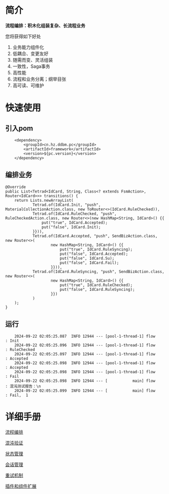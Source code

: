 # 简介

**流程编排：积木化组装复杂、长流程业务**

您将获得如下好处

1. 业务能力组件化
2. 低耦合、变更友好
3. 随需而变、灵活组装
4. 一致性，Saga事务
5. 高性能
6. 流程和业务分离；纲举目张
7. 高可读、可维护

# 快速使用

## 引入pom

        <dependency>
            <groupId>cn.hz.ddbm.pc</groupId>
            <artifactId>framework</artifactId>
            <version>${pc.version}</version>
        </dependency>

## 编排业务

    @Override
    public List<Tetrad<IdCard, String, Class<? extends FsmAction>, Router<IdCard>>> transitions() {
        return Lists.newArrayList(
                Tetrad.of(IdCard.Init, "push", MaterialCollectionAction.class, new ToRouter<>(IdCard.RuleChecked)),
                Tetrad.of(IdCard.RuleChecked, "push", RuleCheckedAction.class, new Router<>(new HashMap<String, IdCard>() {{
                    put("true", IdCard.Accepted);
                    put("false", IdCard.Init);
                }})),
                Tetrad.of(IdCard.Accepted, "push", SendBizAction.class, new Router<>(
                        new HashMap<String, IdCard>() {{
                            put("true", IdCard.RuleSyncing);
                            put("false", IdCard.Accepted);
                            put("false", IdCard.Su);
                            put("false", IdCard.Fail);
                        }})),
                Tetrad.of(IdCard.RuleSyncing, "push", SendBizAction.class, new Router<>(
                        new HashMap<String, IdCard>() {{
                            put("true", IdCard.RuleChecked);
                            put("false", IdCard.RuleSyncing);
                        }})
                )
        );
    }

## 运行

        2024-09-22 02:05:25.087  INFO 12944 --- [pool-1-thread-1] flow                                     : Init
        2024-09-22 02:05:25.096  INFO 12944 --- [pool-1-thread-1] flow                                     : RuleChecked
        2024-09-22 02:05:25.097  INFO 12944 --- [pool-1-thread-1] flow                                     : Accepted
        2024-09-22 02:05:25.098  INFO 12944 --- [pool-1-thread-1] flow                                     : Accepted
        2024-09-22 02:05:25.098  INFO 12944 --- [pool-1-thread-1] flow                                     : Fail
        2024-09-22 02:05:25.098  INFO 12944 --- [           main] flow                                     : 混沌测试报告：\n
        2024-09-22 02:05:25.099  INFO 12944 --- [           main] flow                                     : Fail,	1

## 

# 详细手册

[流程编排](doc/saga模式.md) 

[混沌验证](doc/混沌验证.md)

[状态管理](doc/状态管理.md)

[会话管理](doc/会话管理.md) 

[重试机制](doc/重试机制.md)

[插件和组件扩展](doc/插件和组件扩展.md) 
